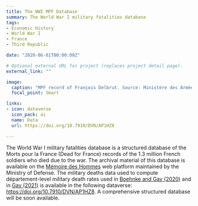 ```yaml
---
title: The WWI MPF Database
summary: The World War I military fatalities database
tags:
- Economic History
- World War I
- France
- Third Republic

date: "2020-06-01T00:00:00Z"

# Optional external URL for project (replaces project detail page).
external_link: ""

image:
  caption: "MPF record of François Delbrut. Source: Ministère des Armées - Mémoire des Hommes"
  focal_point: Smart

links:
- icon: dataverse
  icon_pack: ai
  name: Data
  url: https://doi.org/10.7910/DVN/AP1HZ8

---
```


The World War I military fatalities database is a structured database of the Morts pour la France (Dead for France) records of the 1.3 million French soldiers who died due to the war. The archival material of this database is available on the [Mémoire des Hommes](https://www.memoiredeshommes.sga.defense.gouv.fr/fr/article.php?larub=24&titre=morts-pour-la-france-de-la-premiere-guerre-mondiale) web platform maintained by the Ministry of Defense. The military deaths data used to compute département-level military death rates used in [Boehnke and Gay (2020)](https://victorgay.netlify.app/publication/missing_men/) and in [Gay (2021)](https://victorgay.netlify.app/publication/legacy/) is available in the following dataverse: https://doi.org/10.7910/DVN/AP1HZ8. A comprehensive structured database will be soon available.
